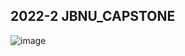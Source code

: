 ## 2022-2 JBNU_CAPSTONE
   
   ![image](https://user-images.githubusercontent.com/89721794/209179570-a660c501-0b0d-4373-9169-9a43d0527ab1.png)
   
   

